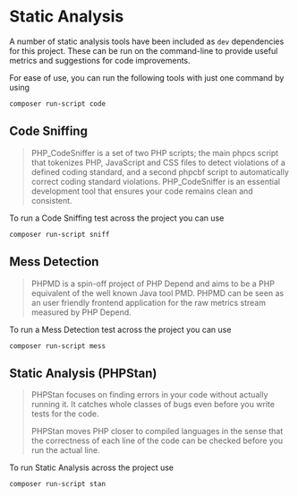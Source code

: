# Static Analysis

A number of static analysis tools have been included as `dev` 
dependencies for this project. These can be run on the 
command-line to provide useful metrics and suggestions 
for code improvements. 

For ease of use, you can run the following tools with just one
command by using 

    composer run-script code

## Code Sniffing

> PHP_CodeSniffer is a set of two PHP scripts; the main phpcs 
script that tokenizes PHP, JavaScript and CSS files to detect 
violations of a defined coding standard, and a second phpcbf 
script to automatically correct coding standard violations. 
PHP_CodeSniffer is an essential development tool that 
ensures your code remains clean and consistent.

To run a Code Sniffing test across the project you can use 

    composer run-script sniff
    
## Mess Detection

> PHPMD is a spin-off project of PHP Depend and aims to be a 
PHP equivalent of the well known Java tool PMD. PHPMD can be 
seen as an user friendly frontend application for the raw 
metrics stream measured by PHP Depend.

To run a Mess Detection test across the project you can use

    composer run-script mess
     
## Static Analysis (PHPStan)

> PHPStan focuses on finding errors in your code without actually 
running it. It catches whole classes of bugs even before you 
write tests for the code.
>
> PHPStan moves PHP closer to compiled languages in the sense that 
the correctness of each line of the code can be checked before 
you run the actual line.

To run Static Analysis across the project use

    composer run-script stan